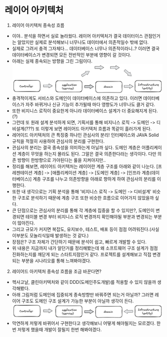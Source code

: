 # 레이어 아키텍처

1. 레이어 아키텍처 종속성 흐름
- 이야.. 분석을 하면서 실로 놀라웠다. 레이어 아키텍처가 결국 데이터이스 관점인거는 알았지만 실제로 분석해보니 너무나도 데이터에서 의존적일수 밖에 없다.
- 실제로 그려서 충격 그자체다... 데이터베이스 너무나 의존적이라니..? 이러면 결국 데이터베이스가 변경되면 모든 전반적인 부분에 영향이 갈 것이다.
- 아래는 실제 종속되는 방향을 그린 그림이다. 
![ex_screenshot](./image/LayeredArchitecture.png)
- 충격적이게도 서비스와 도메인이 데이터베이스에 의존하고 있다. 이러면 데이터베이스가 자주 바뀌거나 신규 기능이 추가될때 마다 영향도가 너무나도 클거 같다.
- 또한 비지니스 로직이 중요한게 아니라 데이터베이스 설계가 더 중요해지게 된다.(?)
- 그런데 또 원래 설계 분석하게 되면, 기획서를 통해 비지니스 로직 -> 도메인 -> 디비설계(???) 또 이렇게 보면 레이어드 아키텍처 흐름과 똑같이 흘러가게 된다. 
- 레어이드 아키텍처의 큰 특징중 하나인 관심사의 분리! 인터페이스와 JAVA Solid 규칙을 적절히 사용하여 관심사의 분리를 구현한다.
- 관심사의 분리는 결국 종속성을 의미하는게 아닐까 싶다. 도메인 계층은 어플리케이션 계층이 무엇을 하는지 몰라도 된다. 그말은 결국 의존한다라는 생각이다. 다만 의존 방향이 한방향으로 가야된다는 룰을 지켜야지만..
- 정리를 해보면, 레이어드 아키텍처는 레이어란 계층 구조를 아래와 같이 나눈다.
[프레젠테이션 계층] -> [애플리케이션 계층] -> [도메인 계층] -> [인프라 계층(데이터베이스)]
계층 구조를 나누고 의존방향을 아래로 향하게 하여 관심사의 분리를 이행한다.
- 또한 내 생각으로는 기획 분석을 통해 '비지니스 로직 -> 도메인 -> 디비설계' 비슷한 구조로 분석하기 때문에 계층 구조 또한 비슷한 흐름으로 이어가지 않았을까 싶다.
- 큰 단점으로는 관심사의 분리를 통해 각 계층에 집중을 할 수 있지만?, 도메인이 변경되면 테이블 변경 부터 비지니스 로직 변경까지 확인해야될 부분과 변경되는 부분이 많아진다.
- 그리고 규모가 커지면 복잡도, 유지보수, 테스트, 배포 등이 점점 어려워진다.(사실 이부분도 모놀리식일때 발생하는 것 같다.)
- 장점은? 구조 자체가 간단하기 때문에 분석이 쉽고, 빠르게 개발할 수 있다.
- 위 내용은 지금까지 내가 알던거를 정리해봤는데 왜 소프트웨어 구조 설계가 점점 진화하는지를 깨닫게 되는 스타트지점인거 같다. 프로젝트를 설계해보고 직접 변경되는 부분을 시나리오를 통해 느껴봐야겠다.

2. 레이어드 아키텍처 종속성 흐름을 조금 바꾼다면?
- 헥사고날, 클린아키텍처와 같이 DDD(도메인주도개발)를 적용할 수 있지 않을까 생각해봤다.
- 아래 그림처럼 도메인에 집중되게 종속방향만 바꿔주면 되는거 아닐까? 그러면 레이어 구조도 도메인 구조 설계가 가능한 부분이 아닐까 생각이 든다.
![ex_screenshot](./image/LayeredArchitecture-2.png)
- 막연하게 저렇게 바뀌어서 구현한다고 생각해보니 어떻게 해야될지는 모르겠다. 한번 저렇게 했을때 개발이 잘될지 한번 해봐야겠다.
